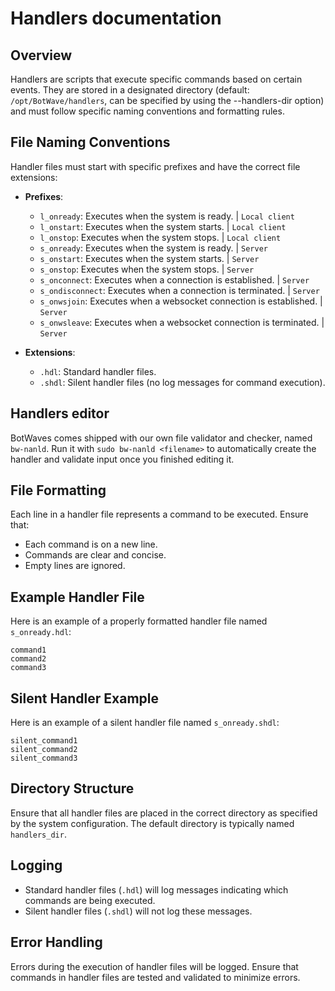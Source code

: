 # Handlers documentation

## Overview
Handlers are scripts that execute specific commands based on certain events. They are stored in a designated directory (default: `/opt/BotWave/handlers`, can be specified by using the --handlers-dir option) and must follow specific naming conventions and formatting rules.

## File Naming Conventions
Handler files must start with specific prefixes and have the correct file extensions:

- **Prefixes**:
  - `l_onready`: Executes when the system is ready. | `Local client`
  - `l_onstart`: Executes when the system starts. | `Local client`
  - `l_onstop`: Executes when the system stops. | `Local client`
  - `s_onready`: Executes when the system is ready. | `Server`
  - `s_onstart`: Executes when the system starts. | `Server`
  - `s_onstop`: Executes when the system stops. | `Server`
  - `s_onconnect`: Executes when a connection is established. | `Server`
  - `s_ondisconnect`: Executes when a connection is terminated. | `Server`
  - `s_onwsjoin`: Executes when a websocket connection is established. | `Server`
  - `s_onwsleave`: Executes when a websocket connection is terminated. | `Server`

- **Extensions**:
  - `.hdl`: Standard handler files.
  - `.shdl`: Silent handler files (no log messages for command execution).

## Handlers editor
BotWaves comes shipped with our own file validator and checker, named `bw-nanld`. Run it with `sudo bw-nanld <filename>` to automatically create the handler and validate input once you finished editing it. 


## File Formatting
Each line in a handler file represents a command to be executed. Ensure that:

- Each command is on a new line.
- Commands are clear and concise.
- Empty lines are ignored.

## Example Handler File
Here is an example of a properly formatted handler file named `s_onready.hdl`:

```plaintext
command1
command2
command3
```

## Silent Handler Example
Here is an example of a silent handler file named `s_onready.shdl`:

```plaintext
silent_command1
silent_command2
silent_command3
```

## Directory Structure
Ensure that all handler files are placed in the correct directory as specified by the system configuration. The default directory is typically named `handlers_dir`.

## Logging
- Standard handler files (`.hdl`) will log messages indicating which commands are being executed.
- Silent handler files (`.shdl`) will not log these messages.

## Error Handling
Errors during the execution of handler files will be logged. Ensure that commands in handler files are tested and validated to minimize errors.
